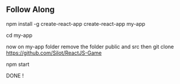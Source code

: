 Follow Along
--------------

npm install -g create-react-app
create-react-app my-app

cd my-app

now on my-app folder remove the folder public and src 
then git clone https://github.com/Silot/ReactJS-Game

npm start

DONE !
